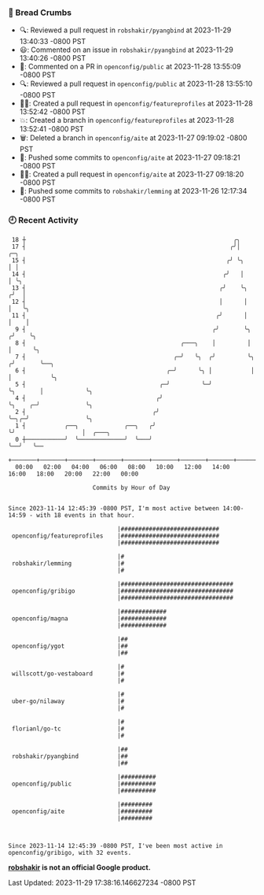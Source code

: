 ### 🍞 Bread Crumbs

 * 🔍: Reviewed a pull request in  `robshakir/pyangbind` at 2023-11-29 13:40:33 -0800 PST
 * 😃: Commented on an issue in `robshakir/pyangbind` at 2023-11-29 13:40:26 -0800 PST
 * 💬: Commented on a PR in  `openconfig/public` at 2023-11-28 13:55:09 -0800 PST
 * 🔍: Reviewed a pull request in  `openconfig/public` at 2023-11-28 13:55:10 -0800 PST
 * ✍🏼: Created a pull request in `openconfig/featureprofiles` at 2023-11-28 13:52:42 -0800 PST
 * 💥: Created a branch in `openconfig/featureprofiles` at 2023-11-28 13:52:41 -0800 PST
 * 🗑: Deleted a branch in `openconfig/aite` at 2023-11-27 09:19:02 -0800 PST
 * 🚢: Pushed some commits to `openconfig/aite` at 2023-11-27 09:18:21 -0800 PST
 * ✍🏼: Created a pull request in `openconfig/aite` at 2023-11-27 09:18:20 -0800 PST
 * 🚢: Pushed some commits to `robshakir/lemming` at 2023-11-26 12:17:34 -0800 PST

### 🕘 Recent Activity
```
 18 ┼                                                           ╭╮
 17 ┤                                                          ╭╯│               ╭─╮
 15 ┤                                                         ╭╯ ╰╮              │ │
 14 ┤                                                        ╭╯   │              │ ╰╮
 13 ┤                                                       ╭╯    ╰╮            ╭╯  │
 12 ┤                                                       │      │            │   ╰╮
 11 ┤                                                      ╭╯      │            │    │
  9 ┤                                                     ╭╯       ╰╮          ╭╯    ╰╮
  8 ┤                                            ╭───╮    │         │          │      ╰╮
  7 ┤                                          ╭─╯   ╰╮  ╭╯         ╰╮        ╭╯       ╰──╮
  6 ┤                                        ╭─╯      ╰╮ │           │        │           ╰╮
  5 ┤                                      ╭─╯         ╰─╯           ╰╮       │            ╰╮
  4 ┤                                     ╭╯                          ╰╮    ╭─╯             ╰╮
  2 ┤                                    ╭╯                            ╰─╮╭─╯                ╰╮
  1 ┤           ╭──╮             ╭──╮   ╭╯                               ╰╯                   │  ╭───╮
  0 ┼───────────╯  ╰─────────────╯  ╰───╯                                                     ╰──╯   ╰──
    +───────+───────+───────+───────+───────+───────+───────+───────+───────+───────+───────+───────+────
  00:00   02:00   04:00   06:00   08:00   10:00   12:00   14:00   16:00   18:00   20:00   22:00   00:00   

						Commits by Hour of Day


Since 2023-11-14 12:45:39 -0800 PST, I'm most active between 14:00-14:59 - with 18 events in that hour.

```



```
                               |############################
 openconfig/featureprofiles    |############################
                               |############################

                               |#
 robshakir/lemming             |#
                               |#

                               |################################
 openconfig/gribigo            |################################
                               |################################

                               |#############
 openconfig/magna              |#############
                               |#############

                               |##
 openconfig/ygot               |##
                               |##

                               |#
 willscott/go-vestaboard       |#
                               |#

                               |#
 uber-go/nilaway               |#
                               |#

                               |#
 florianl/go-tc                |#
                               |#

                               |##
 robshakir/pyangbind           |##
                               |##

                               |##########
 openconfig/public             |##########
                               |##########

                               |#########
 openconfig/aite               |#########
                               |#########



Since 2023-11-14 12:45:39 -0800 PST, I've been most active in openconfig/gribigo, with 32 events.

```
**[robshakir](mailto:robjs@google.com) is not an official Google product.**  


Last Updated: 2023-11-29 17:38:16.146627234 -0800 PST
